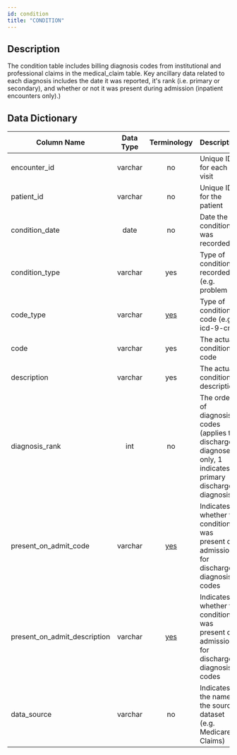 ```yaml
---
id: condition
title: "CONDITION"
---
```

## Description
The condition table includes billing diagnosis codes from institutional and professional claims in the medical_claim table.  Key ancillary data related to each diagnosis includes the date it was reported, it's rank (i.e. primary or secondary), and whether or not it was present during admission (inpatient encounters only).)  

## Data Dictionary
| Column Name | Data Type | Terminology | Description |
|---|:---:|:---:|---|
| encounter_id | varchar | no | Unique ID for each visit |
| patient_id | varchar | no | Unique ID for the patient |
| condition_date | date | no | Date the condition was recorded |
| condition_type | varchar | yes | Type of condition recorded (e.g. problem | complaint | admit diagnosis | discharge diagnosis) |
| code_type | varchar |	[yes](https://github.com/tuva-health/terminology/blob/main/terminology/code_type.csv) | Type of condition code (e.g. icd-9-cm | icd-10-cm | snomed-ct) |
| code | varchar | yes | The actual condition code |
| description |	varchar | yes | The actual condition description |
| diagnosis_rank | int | no | The order of diagnosis codes (applies to discharge diagnoses only, 1 indicates primary discharge diagnosis) |
| present_on_admit_code | varchar | [yes](https://github.com/tuva-health/terminology/blob/main/terminology/present_on_admission.csv) | Indicates whether the condition was present on admission for discharge diagnosis codes |
| present_on_admit_description | varchar | [yes](https://github.com/tuva-health/terminology/blob/main/terminology/present_on_admission.csv) | Indicates whether the condition was present on admission for discharge diagnosis codes |
| data_source | varchar | no | Indicates the name of the source dataset (e.g. Medicare Claims) |